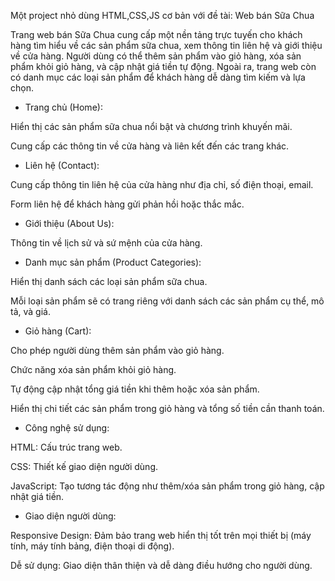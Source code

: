 Một project nhỏ dùng HTML,CSS,JS cơ bản với đề tài: Web bán Sữa Chua

Trang web bán Sữa Chua cung cấp một nền tảng trực tuyến cho khách hàng tìm hiểu về các sản phẩm sữa chua, xem thông tin liên hệ và giới thiệu về cửa hàng. Người dùng có thể thêm sản phẩm vào giỏ hàng, xóa sản phẩm khỏi giỏ hàng, và cập nhật giá tiền tự động. Ngoài ra, trang web còn có danh mục các loại sản phẩm để khách hàng dễ dàng tìm kiếm và lựa chọn.

- Trang chủ (Home):

Hiển thị các sản phẩm sữa chua nổi bật và chương trình khuyến mãi.

Cung cấp các thông tin về cửa hàng và liên kết đến các trang khác.

- Liên hệ (Contact):

Cung cấp thông tin liên hệ của cửa hàng như địa chỉ, số điện thoại, email.

Form liên hệ để khách hàng gửi phản hồi hoặc thắc mắc.

- Giới thiệu (About Us):

Thông tin về lịch sử và sứ mệnh của cửa hàng.

- Danh mục sản phẩm (Product Categories):

Hiển thị danh sách các loại sản phẩm sữa chua.

Mỗi loại sản phẩm sẽ có trang riêng với danh sách các sản phẩm cụ thể, mô tả, và giá.

- Giỏ hàng (Cart):

Cho phép người dùng thêm sản phẩm vào giỏ hàng.

Chức năng xóa sản phẩm khỏi giỏ hàng.

Tự động cập nhật tổng giá tiền khi thêm hoặc xóa sản phẩm.

Hiển thị chi tiết các sản phẩm trong giỏ hàng và tổng số tiền cần thanh toán.

- Công nghệ sử dụng:

HTML: Cấu trúc trang web.

CSS: Thiết kế giao diện người dùng.

JavaScript: Tạo tương tác động như thêm/xóa sản phẩm trong giỏ hàng, cập nhật giá tiền.

- Giao diện người dùng:

Responsive Design: Đảm bảo trang web hiển thị tốt trên mọi thiết bị (máy tính, máy tính bảng, điện thoại di động).

Dễ sử dụng: Giao diện thân thiện và dễ dàng điều hướng cho người dùng.
